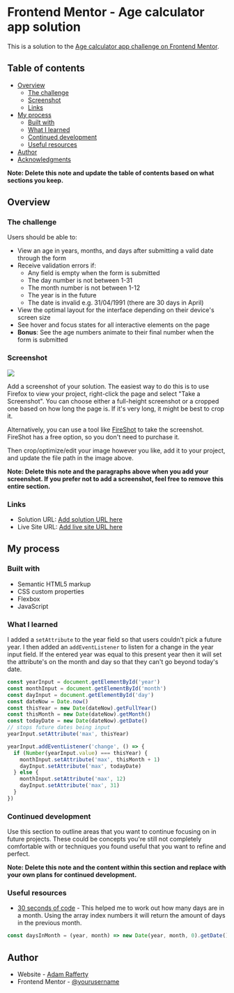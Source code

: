 # Frontend Mentor - Age calculator app solution

This is a solution to the [Age calculator app challenge on Frontend Mentor](https://www.frontendmentor.io/challenges/age-calculator-app-dF9DFFpj-Q).

## Table of contents

- [Overview](#overview)
  - [The challenge](#the-challenge)
  - [Screenshot](#screenshot)
  - [Links](#links)
- [My process](#my-process)
  - [Built with](#built-with)
  - [What I learned](#what-i-learned)
  - [Continued development](#continued-development)
  - [Useful resources](#useful-resources)
- [Author](#author)
- [Acknowledgments](#acknowledgments)

**Note: Delete this note and update the table of contents based on what sections you keep.**

## Overview

### The challenge

Users should be able to:

- View an age in years, months, and days after submitting a valid date through the form
- Receive validation errors if:
  - Any field is empty when the form is submitted
  - The day number is not between 1-31
  - The month number is not between 1-12
  - The year is in the future
  - The date is invalid e.g. 31/04/1991 (there are 30 days in April)
- View the optimal layout for the interface depending on their device's screen size
- See hover and focus states for all interactive elements on the page
- **Bonus**: See the age numbers animate to their final number when the form is submitted

### Screenshot

![](./screenshot.jpg)

Add a screenshot of your solution. The easiest way to do this is to use Firefox to view your project, right-click the page and select "Take a Screenshot". You can choose either a full-height screenshot or a cropped one based on how long the page is. If it's very long, it might be best to crop it.

Alternatively, you can use a tool like [FireShot](https://getfireshot.com/) to take the screenshot. FireShot has a free option, so you don't need to purchase it. 

Then crop/optimize/edit your image however you like, add it to your project, and update the file path in the image above.

**Note: Delete this note and the paragraphs above when you add your screenshot. If you prefer not to add a screenshot, feel free to remove this entire section.**

### Links

- Solution URL: [Add solution URL here](https://your-solution-url.com)
- Live Site URL: [Add live site URL here](https://your-live-site-url.com)

## My process

### Built with

- Semantic HTML5 markup
- CSS custom properties
- Flexbox
- JavaScript

### What I learned

I added a `setAttribute` to the year field so that users couldn't pick a future year. I then added an `addEventListener` to listen for a change in the year input field. If the entered year was equal to this present year then it will set the attribute's on the month and day so that they can't go beyond today's date.

```js
const yearInput = document.getElementById('year')
const monthInput = document.getElementById('month')
const dayInput = document.getElementById('day')
const dateNow = Date.now()
const thisYear = new Date(dateNow).getFullYear()
const thisMonth = new Date(dateNow).getMonth()
const todayDate = new Date(dateNow).getDate()
// stops future dates being input
yearInput.setAttribute('max', thisYear)

yearInput.addEventListener('change', () => {
  if (Number(yearInput.value) === thisYear) {
    monthInput.setAttribute('max', thisMonth + 1)
    dayInput.setAttribute('max', todayDate)
  } else {
    monthInput.setAttribute('max', 12)
    dayInput.setAttribute('max', 31)
  }
})
```

### Continued development

Use this section to outline areas that you want to continue focusing on in future projects. These could be concepts you're still not completely comfortable with or techniques you found useful that you want to refine and perfect.

**Note: Delete this note and the content within this section and replace with your own plans for continued development.**

### Useful resources

- [30 seconds of code](https://www.30secondsofcode.org/js/s/days-in-month/) - This helped me to work out how many days are in a month. Using the array index numbers it will return the amount of days in the previous month. 

```js
const daysInMonth = (year, month) => new Date(year, month, 0).getDate()
```


## Author

- Website - [Adam Rafferty](https://www.adamraffertywebdesign.com/)
- Frontend Mentor - [@yourusername](https://www.frontendmentor.io/profile/yourusername)
